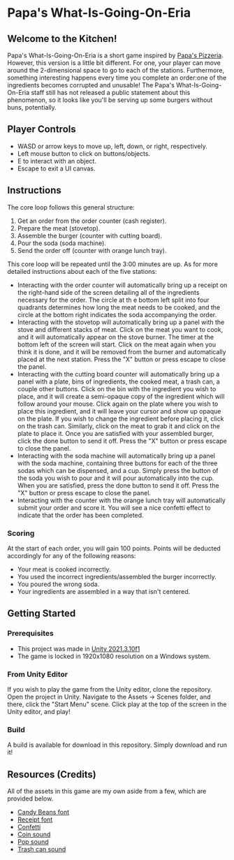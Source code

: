 # Papa's What-Is-Going-On-Eria

## Welcome to the Kitchen!

Papa's What-Is-Going-On-Eria is a short game inspired by [Papa's Pizzeria](https://www.coolmathgames.com/0-papas-pizzeria). However, this version is a little bit different. For one, your player can move around the 2-dimensional space to go to each of the stations. Furthermore, something interesting happens every time you complete an order:one of the ingredients becomes corrupted and unusable! The Papa's What-Is-Going-On-Eria staff still has not released a public statement about this phenomenon, so it looks like you'll be serving up some burgers without buns, potentially.

## Player Controls
- WASD or arrow keys to move up, left, down, or right, respectively.
- Left mouse button to click on buttons/objects.
- E to interact with an object.
- Escape to exit a UI canvas.

## Instructions
The core loop follows this general structure:

1. Get an order from the order counter (cash register).
2. Prepare the meat (stovetop).
3. Assemble the burger (counter with cutting board).
4. Pour the soda (soda machine).
5. Send the order off (counter with orange lunch tray).

This core loop will be repeated until the 3:00 minutes are up. As for more detailed instructions about each of the five stations:

- Interacting with the order counter will automatically bring up a receipt on the right-hand side of the screen detailing all of the ingredients necessary for the order. The circle at th e bottom left split into four quadrants determines how long the meat needs to be cooked, and the circle at the bottom right indicates the soda accompanying the order.
- Interacting with the stovetop will automatically bring up a panel with the stove and different stacks of meat. Click on the meat you want to cook, and it will automatically appear on the stove burner. The timer at the bottom left of the screen will start. Click on the meat again when you think it is done, and it will be removed from the burner and automatically placed at the next station. Press the "X" button or press escape to close the panel.
- Interacting with the cutting board counter will automatically bring up a panel with a plate, bins of ingredients, the cooked meat, a trash can, a couple other buttons. Click on the bin with the ingredient you wish to place, and it will create a semi-opaque copy of the ingredient which will follow around your mouse. Click again on the plate where you wish to place this ingredient, and it will leave your cursor and show up opaque on the plate. If you wish to change the ingredient before placing it, click on the trash can. Similarly, click on the meat to grab it and click on the plate to place it. Once you are satisfied with your assembled burger, click the done button to send it off. Press the "X" button or press escape to close the panel.
- Interacting with the soda machine will automatically bring up a panel with the soda machine, containing three buttons for each of the three sodas which can be dispensed, and a cup. Simply press the button of the soda you wish to pour and it will pour automatically into the cup. When you are satisfied, press the done button to send it off. Press the "X" button or press escape to close the panel.
- Interacting with the counter with the orange lunch tray will automatically submit your order and score it. You will see a nice confetti effect to indicate that the order has been completed.

### Scoring
At the start of each order, you will gain 100 points. Points will be deducted accordingly for any of the following reasons:

- Your meat is cooked incorrectly.
- You used the incorrect ingredients/assembled the burger incorrectly.
- You poured the wrong soda.
- Your ingredients are assembled in a way that isn't centered.

## Getting Started

### Prerequisites

- This project was made in [Unity 2021.3.10f1](https://unity3d.com/get-unity/download/archive)
- The game is locked in 1920x1080 resolution on a Windows system.

### From Unity Editor

If you wish to play the game from the Unity editor, clone the repository. Open the project in Unity. Navigate to the Assets -\> Scenes folder, and there, click the "Start Menu" scene.
Click play at the top of the screen in the Unity editor, and play!

### Build

A build is available for download in this repository. Simply download and run it!

## Resources (Credits)

All of the assets in this game are my own aside from a few, which are provided below.

- [Candy Beans font](https://www.dafont.com/candy-beans.font)
- [Receipt font](https://www.dafont.com/fake-receipt.font)
- [Confetti](https://opengameart.org/content/confetti-effect-spritesheet)
- [Coin sound](https://www.youtube.com/watch?v=mQSmVZU5EL4)
- [Pop sound](https://www.youtube.com/watch?v=eZrQ_Q8qT_U)
- [Trash can sound](https://www.youtube.com/watch?v=H9viOVIllnA)